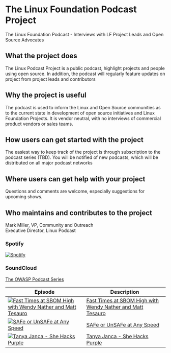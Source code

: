 # The Linux Foundation Podcast Project

The Linux Foundation Podcast - Interviews with LF Project Leads and Open Source Advocates

## What the project does

The Linux Podcast Project is a public podcast, highlight projects and people using open source. In addition, the podcast will regularly feature updates on project from project leads and contributors

## Why the project is useful

The podcast is used to inform the Linux and Open Source communities as to the current state in development of open source initiatives and Linux Foundation Projects. It is vendor neutral, with no interviews of commercial product vendors or sales teams.

## How users can get started with the project

The easiest way to keep track of the project is through subscription to the podcast series (TBD). You will be notified of new podcasts, which will be distributed on all major podcast networks

## Where users can get help with your project

Questions and comments are welcome, especially suggestions for upcoming shows.

## Who maintains and contributes to the project

Mark Miller, VP, Community and Outreach<br />
Executive Director, Linux Podcast

### Spotify
[![Spotify](https://spotify-github-readme.vercel.app/api/spotify)](https://open.spotify.com/collection/tracks)

### SoundCloud

[The OWASP Podcast Series](https://soundcloud.com/owasp-podcast/)

| Episode | Description |
| ------- | ----------- |
| [![Fast Times at SBOM High with Wendy Nather and Matt Tesauro](https://i1.sndcdn.com/artworks-w7oWbUxpTRdyNtXX-KOVXDw-t67x67.jpg)](https://soundcloud.com/owasp-podcast/fast-times-at-sbom-high-with-wendy-nather-and-matt-tesauro) | [Fast Times at SBOM High with Wendy Nather and Matt Tesauro](https://soundcloud.com/owasp-podcast/fast-times-at-sbom-high-with-wendy-nather-and-matt-tesauro) |
| [![SAFe or UnSAFe at Any Speed](https://i1.sndcdn.com/artworks-YZmEbDMcCChMjj6A-IezvvA-t67x67.jpg)](https://soundcloud.com/owasp-podcast/safe-of-unsafe-at-any-speed) | [SAFe or UnSAFe at Any Speed](https://soundcloud.com/owasp-podcast/safe-of-unsafe-at-any-speed) |
| [![Tanya Janca - She Hacks Purple](https://i1.sndcdn.com/artworks-4gWbGDUEBZizgpQ9-YIcfzg-t67x67.jpg)](https://soundcloud.com/owasp-podcast/tanya-janca) | [Tanya Janca - She Hacks Purple](https://soundcloud.com/owasp-podcast/tanya-janca) |
